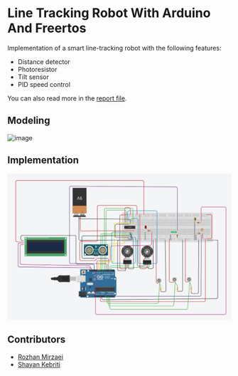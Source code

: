 # Line Tracking Robot With Arduino And Freertos
Implementation of a smart line-tracking robot with the following features:
- Distance detector
- Photoresistor
- Tilt sensor
- PID speed control

You can also read more in the [report file](/EMB-Final%20Project-Report.pdf).

## Modeling
![image](https://github.com/user-attachments/assets/7f6cf4f8-555f-47de-ac49-5bead78a4f26)


## Implementation
<p align="center">
    <img width="600" src="https://github.com/RozhanMk/Smart-line-tracking-robot/blob/master/smart_car/tinkercad.jpg" alt="Material Bread logo">
</p>


## Contributors
- [Rozhan Mirzaei](https://github.com/RozhanMk)
- [Shayan Kebriti](https://github.com/i4mShayan)
